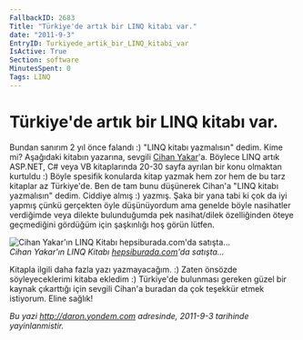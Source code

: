 ```yaml
---
FallbackID: 2683
Title: "Türkiye'de artık bir LINQ kitabı var."
date: "2011-9-3"
EntryID: Turkiyede_artik_bir_LINQ_kitabi_var
IsActive: True
Section: software
MinutesSpent: 0
Tags: LINQ
---
```

# Türkiye'de artık bir LINQ kitabı var.
Bundan sanırım 2 yıl önce falandı :) "LINQ kitabı yazmalısın" dedim.
Kime mi? Aşağıdaki kitabın yazarına, sevgili [Cihan
Yakar](http://www.cihanyakar.com/)'a. Böylece LINQ artık ASP.NET, C\#
veya VB kitaplarında 20-30 sayfa ayrılan bir konu olmaktan kurtuldu :)
Böyle spesifik konularda kitap yazmak hem zor hem de bu tarz kitaplar az
Türkiye'de. Ben de tam bunu düşünerek Cihan'a "LINQ kitabı yazmalısın"
dedim. Ciddiye almış :) yazmış. Şaka bir yana tabi ki çok da iyi yapmış
çünkü gerçekten öyle düşünüyordum ama genelde böyle nasihatler
verdiğimde veya dilekte bulunduğumda pek nasihat/dilek özelliğinden
öteye geçmediğini gördüğüm için şaşkınlığı hoş görün lütfen.

![Cihan Yakar'ın LINQ Kitabı hepsiburada.com'da
satışta...](media/Turkiyede_artik_bir_LINQ_kitabi_var/03092011_1.jpg)\
*Cihan Yakar'ın LINQ Kitabı
[hepsiburada.com](http://www.hepsiburada.com/Liste/linq/ProductDetails.aspx?productId=kdikeyeksen67799&categoryId=211651&SKU=KDIKEYEKSEN67799)'da
satışta...*

Kitapla ilgili daha fazla yazı yazmayacağım. :) Zaten önsözde
söyleyeceklerimi kitaba ekledim :) Türkiye'de bulunması gereken güzel
bir kaynak çıkarttığı için sevgili Cihan'a buradan da çok teşekkür etmek
istiyorum. Eline sağlık!



*Bu yazi http://daron.yondem.com adresinde, 2011-9-3 tarihinde yayinlanmistir.*
